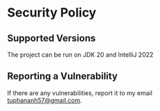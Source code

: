 # Security Policy

## Supported Versions

The project can be run on JDK 20 and IntelliJ 2022

## Reporting a Vulnerability

If there are any vulnerabilities, report it to my email tuphananh57@gmail.com.

